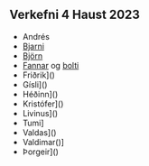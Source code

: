 ## Verkefni 4 Haust 2023

- Andrés
- [Bjarni](https://bjarni123.github.io/Vidmotsforritun_verkefni4/fyrriPartur/)
- [Björn](https://bjornthor21.github.io/verk4-vidmot/touch.html)
- [Fannar](https://fannarfent.github.io/Vi-mot/multi.html) og [bolti](https://fannarfent.github.io/Vi-mot/)
- Friðrik]()
- Gísli]()
- Héðinn]()
- Kristófer]()
- Livinus]()
- Tumi]
- Valdas]()
- Valdimar()]
- Þorgeir]()
